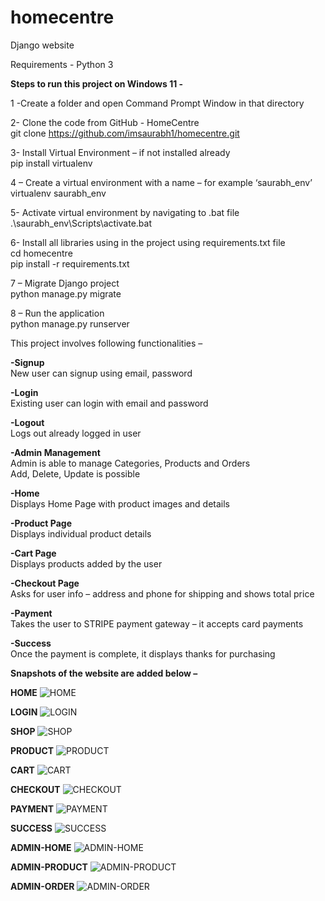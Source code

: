 # homecentre
Django website  

Requirements - Python 3   

**Steps to run this project on Windows 11 -**   

1 -Create a folder and open Command Prompt Window in that directory   

2- Clone the code from GitHub - HomeCentre  
git clone https://github.com/imsaurabh1/homecentre.git  

3- Install Virtual Environment – if not installed already    
pip install virtualenv  

4 – Create a virtual environment with a name – for example ‘saurabh_env’   
virtualenv saurabh_env  

5- Activate virtual environment by navigating to .bat file   
.\saurabh_env\Scripts\activate.bat  

6- Install all libraries using in the project using requirements.txt file  
cd homecentre  
pip install -r requirements.txt  

7 – Migrate Django project   
python manage.py migrate  

8 – Run the application  
python manage.py runserver  


This project involves following functionalities –   

**-Signup**   
New user can signup using email, password  

**-Login**  
Existing user can login with email and password  

**-Logout**  
Logs out already logged in user  

**-Admin Management**  
Admin is able to manage Categories, Products and Orders   
Add, Delete, Update is possible   

**-Home**   
Displays Home Page with product images and details  

**-Product Page**  
Displays individual product details  

**-Cart Page**  
Displays products added by the user  

**-Checkout Page**  
Asks for user info – address and phone for shipping and shows total price   

**-Payment**  
Takes the user to STRIPE payment gateway – it accepts card payments  

**-Success**  
Once the payment is complete, it displays thanks for purchasing  


**Snapshots of the website are added below –**   


**HOME**
![HOME](/media/snaps/home.jpg)

**LOGIN**
![LOGIN](/media/snaps/login.jpg)

**SHOP**
![SHOP](/media/snaps/shop.jpg)

**PRODUCT**
![PRODUCT](/media/snaps/product.jpg)

**CART**
![CART](/media/snaps/cart.jpg)

**CHECKOUT**
![CHECKOUT](/media/snaps/checkout.jpg)

**PAYMENT**
![PAYMENT](/media/snaps/payment.jpg)

**SUCCESS**
![SUCCESS](/media/snaps/success.jpg)

**ADMIN-HOME**
![ADMIN-HOME](/media/snaps/admin-home.jpg)

**ADMIN-PRODUCT**
![ADMIN-PRODUCT](/media/snaps/admin-product.jpg)

**ADMIN-ORDER**
![ADMIN-ORDER](/media/snaps/admin-order.jpg)

